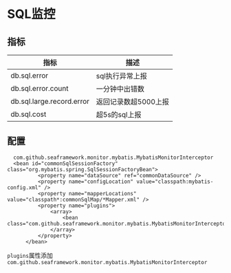 # SQL监控

## 指标

|指标|描述|
|----|----|
|db.sql.error| sql执行异常上报|
|db.sql.error.count|一分钟中出错数|
|db.sql.large.record.error|返回记录数超5000上报|
|db.sql.cost|超5s的sql上报|

## 配置

````
  com.github.seaframework.monitor.mybatis.MybatisMonitorInterceptor
  <bean id="commonSqlSessionFactory" class="org.mybatis.spring.SqlSessionFactoryBean">
          <property name="dataSource" ref="commonDataSource" />
          <property name="configLocation" value="classpath:mybatis-config.xml" />
          <property name="mapperLocations" value="classpath*:commonSqlMap/*Mapper.xml" />
          <property name="plugins">
              <array>
                  <bean class="com.github.seaframework.monitor.mybatis.MybatisMonitorInterceptor"/>
              </array>
          </property>
      </bean>
````

`plugins`属性添加`com.github.seaframework.monitor.mybatis.MybatisMonitorInterceptor`